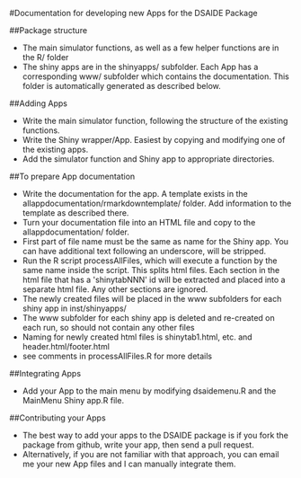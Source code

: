 #Documentation for developing new Apps for the DSAIDE Package

##Package structure 
* The main simulator functions, as well as a few helper functions are in the R/ folder
* The shiny apps are in the shinyapps/ subfolder. Each App has a corresponding www/ subfolder which contains the documentation. This folder is automatically generated as described below.

##Adding Apps
* Write the main simulator function, following the structure of the existing functions.
* Write the Shiny wrapper/App. Easiest by copying and modifying one of the existing apps.
* Add the simulator function and Shiny app to appropriate directories.

##To prepare App documentation
* Write the documentation for the app. A template exists in the allappdocumentation/rmarkdowntemplate/ folder. Add information to the template as described there. 
* Turn your documentation file into an HTML file and copy to the allappdocumentation/ folder. 
* First part of file name must be the same as name for the Shiny app. You can have additional text following an underscore, will be stripped.  
* Run the R script processAllFiles, which will execute a function by the same name inside the script. This splits html files. Each section in the html file that has a 'shinytabNNN' id will be extracted and placed into a separate html file. Any other sections are ignored.
* The newly created files will be placed in the www subfolders for each shiny app in inst/shinyapps/
* The www subfolder for each shiny app is deleted and re-created on each run, so should not contain any other files
* Naming for newly created html files is shinytab1.html, etc. and header.html/footer.html
* see comments in processAllFiles.R for more details

##Integrating Apps
* Add your App to the main menu by modifying dsaidemenu.R and the MainMenu Shiny app.R file.

##Contributing your Apps
* The best way to add your apps to the DSAIDE package is if you fork the package from github, write your app, then send a pull request.
* Alternatively, if you are not familiar with that approach, you can email me your new App files and I can manually integrate them.
